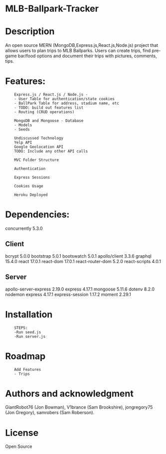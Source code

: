 # MLB-Ballpark-Tracker

# Description

An open source MERN (MongoDB,Express.js,React.js,Node.js) project that allows users to plan trips to MLB Ballparks. Users can create trips, find pre-game bar/food options and document their trips with pictures, comments, tips.

# Features:

        Express.js / React.js / Node.js -
        - User Table for authentication/state cookies
        - BallPark Table for address, stadium name, etc
        - TODO: build out features list
        - Routing (CRUD operations)

        MongoDB and Mongoose - Database
        - Models
        - Seeds

        Undiscussed Technology
        Yelp API
        Google Geolocation API
        TODO: Include any other API calls

        MVC Folder Structure

        Authentication

        Express Sessions

        Cookies Usage

        Heroku Deployed

# Dependencies:

concurrently 5.3.0

## Client

bcrypt 5.0.0
bootstrap 5.0.1
bootswatch 5.0.1
apollo/client 3.3.6
graphql 15.4.0
react 17.0.1
react-dom 17.0.1
react-router-dom 5.2.0
react-scripts 4.0.1

## Server

apollo-server-express 2.19.0
express 4.17.1
mongoose 5.11.6
dotenv 8.2.0
nodemon
express 4.17.1
express-session 1.17.2
moment 2.29.1

# Installation

        STEPS:
        -Run seed.js
        -Run server.js

# Roadmap

        Add Features
        - Trips

# Authors and acknowledgment

GiantRobot76 (Jon Bowman),
V1brance (Sam Brookshire),
jongregory75 (Jon Gregory),
samrobers (Sam Roberson).

# License

Open Source
